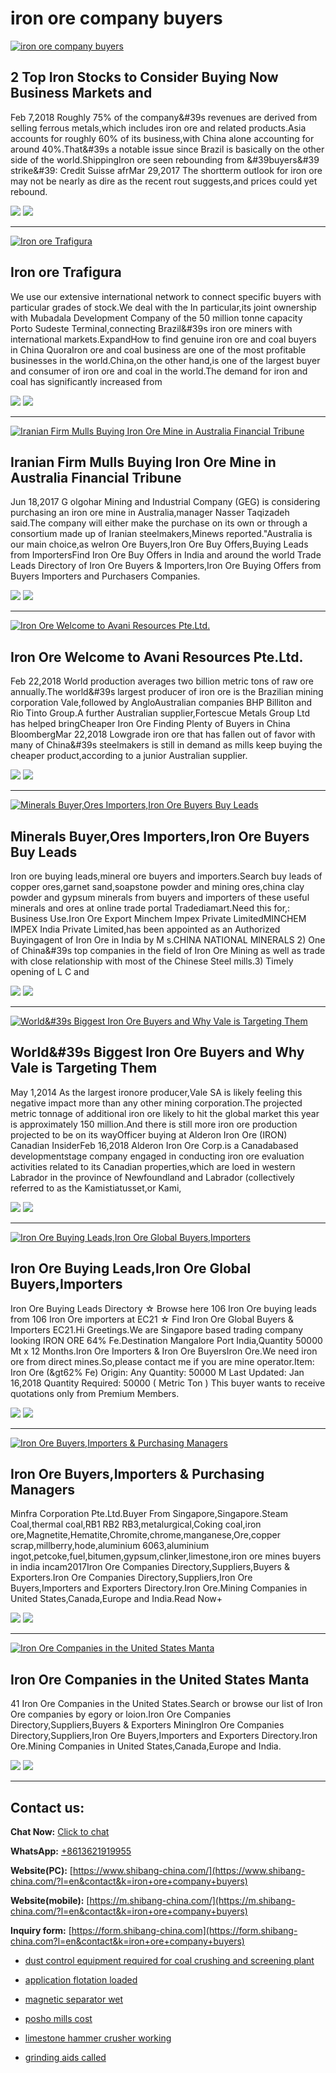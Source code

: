 # iron ore company buyers

<a href="https://swt.shibang-china.com/?l=en&img&k=iron+ore+company+buyers" target="_blank">![iron ore company buyers](http://static.shibang-china.com/all-800x300/858.jpg)</a>

## 2 Top Iron Stocks to Consider Buying Now Business Markets and
Feb 7,2018 Roughly 75% of the company&#39s revenues are derived from selling ferrous metals,which includes iron ore and related products.Asia accounts for roughly 60% of its business,with China alone accounting for around 40%.That&#39s a notable issue since Brazil is basically on the other side of the world.ShippingIron ore seen rebounding from &#39buyers&#39 strike&#39: Credit Suisse afrMar 29,2017 The shortterm outlook for iron ore may not be nearly as dire as the recent rout suggests,and prices could yet rebound.


<a href="https://whatsapp.shibangsoft.com/WhatsApp.php" target="_blank" title="WhatsApp">![](http://static.shibang-china.com/icon/whatsapp.png)</a> <a href="https://swt.shibang-china.com/?l=en&icon&k=iron+ore+company+buyers" target="_blank">![](http://static.shibang-china.com/icon/chat-en.png)</a>

---

<a href="https://swt.shibang-china.com/?l=en&img&k=iron+ore+company+buyers" target="_blank">![Iron ore Trafigura](http://static.shibang-china.com/all-800x300/879.jpg)</a>

## Iron ore Trafigura
We use our extensive international network to connect specific buyers with particular grades of stock.We deal with the In particular,its joint ownership with Mubadala Development Company of the 50 million tonne capacity Porto Sudeste Terminal,connecting Brazil&#39s iron ore miners with international markets.ExpandHow to find genuine iron ore and coal buyers in China QuoraIron ore and coal business are one of the most profitable businesses in the world.China,on the other hand,is one of the largest buyer and consumer of iron ore and coal in the world.The demand for iron and coal has significantly increased from


<a href="https://whatsapp.shibangsoft.com/WhatsApp.php" target="_blank" title="WhatsApp">![](http://static.shibang-china.com/icon/whatsapp.png)</a> <a href="https://swt.shibang-china.com/?l=en&icon&k=iron+ore+company+buyers" target="_blank">![](http://static.shibang-china.com/icon/chat-en.png)</a>

---

<a href="https://swt.shibang-china.com/?l=en&img&k=iron+ore+company+buyers" target="_blank">![Iranian Firm Mulls Buying Iron Ore Mine in Australia Financial Tribune](http://static.shibang-china.com/all-800x300/1367.jpg)</a>

## Iranian Firm Mulls Buying Iron Ore Mine in Australia Financial Tribune
Jun 18,2017 G olgohar Mining and Industrial Company (GEG) is considering purchasing an iron ore mine in Australia,manager Nasser Taqizadeh said.The company will either make the purchase on its own or through a consortium made up of Iranian steelmakers,Minews reported."Australia is our main choice,as weIron Ore Buyers,Iron Ore Buy Offers,Buying Leads from ImportersFind Iron Ore Buy Offers in India and around the world Trade Leads Directory of Iron Ore Buyers & Importers,Iron Ore Buying Offers from Buyers Importers and Purchasers Companies.


<a href="https://whatsapp.shibangsoft.com/WhatsApp.php" target="_blank" title="WhatsApp">![](http://static.shibang-china.com/icon/whatsapp.png)</a> <a href="https://swt.shibang-china.com/?l=en&icon&k=iron+ore+company+buyers" target="_blank">![](http://static.shibang-china.com/icon/chat-en.png)</a>

---

<a href="https://swt.shibang-china.com/?l=en&img&k=iron+ore+company+buyers" target="_blank">![Iron Ore Welcome to Avani Resources Pte.Ltd.](http://static.shibang-china.com/all-800x300/336.jpg)</a>

## Iron Ore Welcome to Avani Resources Pte.Ltd.
Feb 22,2018 World production averages two billion metric tons of raw ore annually.The world&#39s largest producer of iron ore is the Brazilian mining corporation Vale,followed by AngloAustralian companies BHP Billiton and Rio Tinto Group.A further Australian supplier,Fortescue Metals Group Ltd has helped bringCheaper Iron Ore Finding Plenty of Buyers in China BloombergMar 22,2018 Lowgrade iron ore that has fallen out of favor with many of China&#39s steelmakers is still in demand as mills keep buying the cheaper product,according to a junior Australian supplier.


<a href="https://whatsapp.shibangsoft.com/WhatsApp.php" target="_blank" title="WhatsApp">![](http://static.shibang-china.com/icon/whatsapp.png)</a> <a href="https://swt.shibang-china.com/?l=en&icon&k=iron+ore+company+buyers" target="_blank">![](http://static.shibang-china.com/icon/chat-en.png)</a>

---

<a href="https://swt.shibang-china.com/?l=en&img&k=iron+ore+company+buyers" target="_blank">![Minerals Buyer,Ores Importers,Iron Ore Buyers Buy Leads](http://static.shibang-china.com/all-800x300/600.jpg)</a>

## Minerals Buyer,Ores Importers,Iron Ore Buyers Buy Leads
Iron ore buying leads,mineral ore buyers and importers.Search buy leads of copper ores,garnet sand,soapstone powder and mining ores,china clay powder and gypsum minerals from buyers and importers of these useful minerals and ores at online trade portal Tradediamart.Need this for,: Business Use.Iron Ore Export Minchem Impex Private LimitedMINCHEM IMPEX India Private Limited,has been appointed as an Authorized Buyingagent of Iron Ore in India by M s.CHINA NATIONAL MINERALS 2) One of China&#39s top companies in the field of Iron Ore Mining as well as trade with close relationship with most of the Chinese Steel mills.3) Timely opening of L C and


<a href="https://whatsapp.shibangsoft.com/WhatsApp.php" target="_blank" title="WhatsApp">![](http://static.shibang-china.com/icon/whatsapp.png)</a> <a href="https://swt.shibang-china.com/?l=en&icon&k=iron+ore+company+buyers" target="_blank">![](http://static.shibang-china.com/icon/chat-en.png)</a>

---

<a href="https://swt.shibang-china.com/?l=en&img&k=iron+ore+company+buyers" target="_blank">![World&#39s Biggest Iron Ore Buyers and Why Vale is Targeting Them](http://static.shibang-china.com/all-800x300/948.jpg)</a>

## World&#39s Biggest Iron Ore Buyers and Why Vale is Targeting Them
May 1,2014 As the largest ironore producer,Vale SA is likely feeling this negative impact more than any other mining corporation.The projected metric tonnage of additional iron ore likely to hit the global market this year is approximately 150 million.And there is still more iron ore production projected to be on its wayOfficer buying at Alderon Iron Ore (IRON) Canadian InsiderFeb 16,2018 Alderon Iron Ore Corp.is a Canadabased developmentstage company engaged in conducting iron ore evaluation activities related to its Canadian properties,which are loed in western Labrador in the province of Newfoundland and Labrador (collectively referred to as the Kamistiatusset,or Kami,


<a href="https://whatsapp.shibangsoft.com/WhatsApp.php" target="_blank" title="WhatsApp">![](http://static.shibang-china.com/icon/whatsapp.png)</a> <a href="https://swt.shibang-china.com/?l=en&icon&k=iron+ore+company+buyers" target="_blank">![](http://static.shibang-china.com/icon/chat-en.png)</a>

---

<a href="https://swt.shibang-china.com/?l=en&img&k=iron+ore+company+buyers" target="_blank">![Iron Ore Buying Leads,Iron Ore Global Buyers,Importers](http://static.shibang-china.com/all-800x300/546.jpg)</a>

## Iron Ore Buying Leads,Iron Ore Global Buyers,Importers
Iron Ore Buying Leads Directory ☆ Browse here 106 Iron Ore buying leads from 106 Iron Ore importers at EC21 ☆ Find Iron Ore Global Buyers & Importers EC21.Hi Greetings.We are Singapore based trading company looking IRON ORE 64% Fe.Destination Mangalore Port India,Quantity 50000 Mt x 12 Months.Iron Ore Importers & Iron Ore BuyersIron Ore.We need iron ore from direct mines.So,please contact me if you are mine operator.Item: Iron Ore (&gt62% Fe) Origin: Any Quantity: 50000 M Last Updated: Jan 16,2018 Quantity Required: 50000 ( Metric Ton ) This buyer wants to receive quotations only from Premium Members.


<a href="https://whatsapp.shibangsoft.com/WhatsApp.php" target="_blank" title="WhatsApp">![](http://static.shibang-china.com/icon/whatsapp.png)</a> <a href="https://swt.shibang-china.com/?l=en&icon&k=iron+ore+company+buyers" target="_blank">![](http://static.shibang-china.com/icon/chat-en.png)</a>

---

<a href="https://swt.shibang-china.com/?l=en&img&k=iron+ore+company+buyers" target="_blank">![Iron Ore Buyers,Importers & Purchasing Managers](http://static.shibang-china.com/all-800x300/1079.jpg)</a>

## Iron Ore Buyers,Importers & Purchasing Managers
Minfra Corporation Pte.Ltd.Buyer From Singapore,Singapore.Steam Coal,thermal coal,RB1 RB2 RB3,metalurgical,Coking coal,iron ore,Magnetite,Hematite,Chromite,chrome,manganese,Ore,copper scrap,millberry,hode,aluminium 6063,aluminium ingot,petcoke,fuel,bitumen,gypsum,clinker,limestone,iron ore mines buyers in india incam2017Iron Ore Companies Directory,Suppliers,Buyers & Exporters.Iron Ore Companies Directory,Suppliers,Iron Ore Buyers,Importers and Exporters Directory.Iron Ore.Mining Companies in United States,Canada,Europe and India.Read Now+


<a href="https://whatsapp.shibangsoft.com/WhatsApp.php" target="_blank" title="WhatsApp">![](http://static.shibang-china.com/icon/whatsapp.png)</a> <a href="https://swt.shibang-china.com/?l=en&icon&k=iron+ore+company+buyers" target="_blank">![](http://static.shibang-china.com/icon/chat-en.png)</a>

---

<a href="https://swt.shibang-china.com/?l=en&img&k=iron+ore+company+buyers" target="_blank">![Iron Ore Companies in the United States Manta](http://static.shibang-china.com/all-800x300/43.jpg)</a>

## Iron Ore Companies in the United States Manta
41 Iron Ore Companies in the United States.Search or browse our list of Iron Ore companies by egory or loion.Iron Ore Companies Directory,Suppliers,Buyers & Exporters MiningIron Ore Companies Directory,Suppliers,Iron Ore Buyers,Importers and Exporters Directory.Iron Ore.Mining Companies in United States,Canada,Europe and India.


<a href="https://whatsapp.shibangsoft.com/WhatsApp.php" target="_blank" title="WhatsApp">![](http://static.shibang-china.com/icon/whatsapp.png)</a> <a href="https://swt.shibang-china.com/?l=en&icon&k=iron+ore+company+buyers" target="_blank">![](http://static.shibang-china.com/icon/chat-en.png)</a>

---
## Contact us:

**Chat Now:** [Click to chat](https://swt.shibang-china.com?l=en&contact&k=iron+ore+company+buyers)

**WhatsApp:**  [+8613621919955](https://whatsapp.shibangsoft.com/WhatsApp.php)

**Website(PC):** [https://www.shibang-china.com/](https://www.shibang-china.com/?l=en&contact&k=iron+ore+company+buyers)

**Website(mobile):** [https://m.shibang-china.com/](https://m.shibang-china.com/?l=en&contact&k=iron+ore+company+buyers)

**Inquiry form:** [https://form.shibang-china.com](https://form.shibang-china.com?l=en&contact&k=iron+ore+company+buyers)

* [dust control equipment required for coal crushing and screening plant](../118/dust%20control%20equipment%20required%20for%20coal%20crushing%20and%20screening%20plant.md)

* [application flotation loaded](../120/application%20flotation%20loaded.md)

* [magnetic separator wet](../115/magnetic%20separator%20wet.md)

* [posho mills cost](../123/posho%20mills%20cost.md)

* [limestone hammer crusher working](../114/limestone%20hammer%20crusher%20working.md)

* [grinding aids called](../111/grinding%20aids%20called.md)